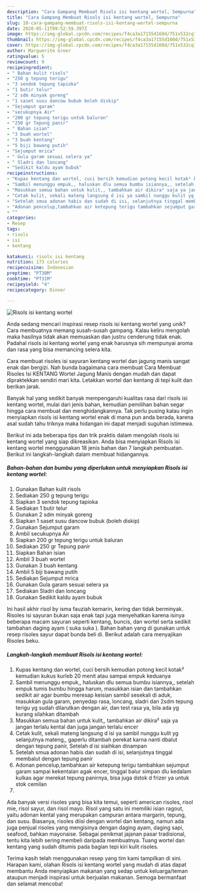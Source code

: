 ```yaml
---
description: "Cara Gampang Membuat Risols isi kentang wortel, Sempurna"
title: "Cara Gampang Membuat Risols isi kentang wortel, Sempurna"
slug: 10-cara-gampang-membuat-risols-isi-kentang-wortel-sempurna
date: 2020-05-11T09:52:59.397Z
image: https://img-global.cpcdn.com/recipes/f4ca3a17155d160d/751x532cq70/risols-isi-kentang-wortel-foto-resep-utama.jpg
thumbnail: https://img-global.cpcdn.com/recipes/f4ca3a17155d160d/751x532cq70/risols-isi-kentang-wortel-foto-resep-utama.jpg
cover: https://img-global.cpcdn.com/recipes/f4ca3a17155d160d/751x532cq70/risols-isi-kentang-wortel-foto-resep-utama.jpg
author: Marguerite Greer
ratingvalue: 5
reviewcount: 9
recipeingredient:
- " Bahan kulit risols"
- "250 g tepung terigu"
- "3 sendok tepung tapioka"
- "1 butir telur"
- "2 sdm minyak goreng"
- "1 saset susu dancow bubuk boleh diskip"
- "Sejumput garam"
- "secukupnya Air"
- "200 gr tepung terigu untuk baluran"
- "250 gr Tepung panir"
- " Bahan isian"
- "3 buah wortel"
- "3 buah kentang"
- "5 biji bawang putih"
- "Sejumput mrica"
- " Gula garam sesuai selera ya"
- " Sladri dan loncang"
- "Sedikit kaldu ayam bubuk"
recipeinstructions:
- "Kupas kentang dan wortel, cuci bersih kemudian potong kecil kotak² kemudian kukus kurleb 20 menit atau sampai empuk keduanya"
- "Sambil menunggu empuk,, haluskan dlu semua bumbu isiannya,, setelah empuk tumis bumbu hingga harum, masukkan isian dan tambahkan sedikit air agar bumbu meresap keisian sambil sesekali di aduk, masukkan gula garam, penyedap rasa, loncang, sladri dan 2sdm tepung terigu yg sudah dilarutkan dengan air, dan test rasa ya, bila ada yg kurang silahkan ditambah"
- "Masukkan semua bahan untuk kulit,, tambahkan air dikira² saja ya jangan terlalu kental dan juga jangan terlalu encer"
- "Cetak kulit, sekali mateng langsung d isi ya sambil nunggu kulit yg selanjutnya mateng,, gaperlu ditambah perekat karna nanti dbalut dengan tepung panir, Setelah d isi siaihkan dinampan"
- "Setelah smua adonan habis dan sudah di isi, selanjutnya tinggal membalut dengan tepung panir"
- "Adonan pencelup,tambahkan air ketepung terigu tambahkan sejumput garam sampai kekentalan agak encer, tinggal balur simpan dlu kedalam kulkas agar merekat tepung panirnya, bisa juga dstok d frizer ya untuk stok cemilan"
- ""
categories:
- Resep
tags:
- risols
- isi
- kentang

katakunci: risols isi kentang 
nutrition: 173 calories
recipecuisine: Indonesian
preptime: "PT30M"
cooktime: "PT31M"
recipeyield: "4"
recipecategory: Dinner

---
```



![Risols isi kentang wortel](https://img-global.cpcdn.com/recipes/f4ca3a17155d160d/751x532cq70/risols-isi-kentang-wortel-foto-resep-utama.jpg)

Anda sedang mencari inspirasi resep risols isi kentang wortel yang unik? Cara membuatnya memang susah-susah gampang. Kalau keliru mengolah maka hasilnya tidak akan memuaskan dan justru cenderung tidak enak. Padahal risols isi kentang wortel yang enak harusnya sih mempunyai aroma dan rasa yang bisa memancing selera kita.

Cara membuat risoles isi sayuran kentang wortel dan jagung manis sangat enak dan bergizi. Nah bunda bagaimana cara membuat Cara Membuat Risoles Isi KENTANG Wortel Jagung Manis dengan mudah dan dapat dipraktekkan sendiri mari kita. Letakkan wortel dan kentang di tepi kulit dan berikan jarak.

Banyak hal yang sedikit banyak mempengaruhi kualitas rasa dari risols isi kentang wortel, mulai dari jenis bahan, kemudian pemilihan bahan segar hingga cara membuat dan menghidangkannya. Tak perlu pusing kalau ingin menyiapkan risols isi kentang wortel enak di mana pun anda berada, karena asal sudah tahu triknya maka hidangan ini dapat menjadi suguhan istimewa.


Berikut ini ada beberapa tips dan trik praktis dalam mengolah risols isi kentang wortel yang siap dikreasikan. Anda bisa menyiapkan Risols isi kentang wortel menggunakan 18 jenis bahan dan 7 langkah pembuatan. Berikut ini langkah-langkah dalam membuat hidangannya.

<!--inarticleads1-->

##### Bahan-bahan dan bumbu yang diperlukan untuk menyiapkan Risols isi kentang wortel:

1. Gunakan  Bahan kulit risols
1. Sediakan 250 g tepung terigu
1. Siapkan 3 sendok tepung tapioka
1. Sediakan 1 butir telur
1. Gunakan 2 sdm minyak goreng
1. Siapkan 1 saset susu dancow bubuk (boleh diskip)
1. Gunakan Sejumput garam
1. Ambil secukupnya Air
1. Siapkan 200 gr tepung terigu untuk baluran
1. Sediakan 250 gr Tepung panir
1. Siapkan  Bahan isian
1. Ambil 3 buah wortel
1. Gunakan 3 buah kentang
1. Ambil 5 biji bawang putih
1. Sediakan Sejumput mrica
1. Gunakan  Gula garam sesuai selera ya
1. Sediakan  Sladri dan loncang
1. Gunakan Sedikit kaldu ayam bubuk


Ini hasil akhir risol by isma fauziah kemarin, kering dan tidak berminyak. Risoles isi sayuran bukan saja enak tapi juga menyehatkan karena isinya beberapa macam sayuran seperti kentang, buncis, dan wortel serta sedikit tambahan daging ayam ( suka suka ). Bahan bahan yang di gunakan untuk resep risoles sayur dapat bunda beli di. Berikut adalah cara menyajikan Risoles beku. 

<!--inarticleads2-->

##### Langkah-langkah membuat Risols isi kentang wortel:

1. Kupas kentang dan wortel, cuci bersih kemudian potong kecil kotak² kemudian kukus kurleb 20 menit atau sampai empuk keduanya
1. Sambil menunggu empuk,, haluskan dlu semua bumbu isiannya,, setelah empuk tumis bumbu hingga harum, masukkan isian dan tambahkan sedikit air agar bumbu meresap keisian sambil sesekali di aduk, masukkan gula garam, penyedap rasa, loncang, sladri dan 2sdm tepung terigu yg sudah dilarutkan dengan air, dan test rasa ya, bila ada yg kurang silahkan ditambah
1. Masukkan semua bahan untuk kulit,, tambahkan air dikira² saja ya jangan terlalu kental dan juga jangan terlalu encer
1. Cetak kulit, sekali mateng langsung d isi ya sambil nunggu kulit yg selanjutnya mateng,, gaperlu ditambah perekat karna nanti dbalut dengan tepung panir, Setelah d isi siaihkan dinampan
1. Setelah smua adonan habis dan sudah di isi, selanjutnya tinggal membalut dengan tepung panir
1. Adonan pencelup,tambahkan air ketepung terigu tambahkan sejumput garam sampai kekentalan agak encer, tinggal balur simpan dlu kedalam kulkas agar merekat tepung panirnya, bisa juga dstok d frizer ya untuk stok cemilan
1. 


Ada banyak versi risoles yang bisa kita temui, seperti american risoles, risol mie, risol sayur, dan risol mayo. Risol yang satu ini memiliki isian ragout, yaitu adonan kental yang merupakan campuran antara margarin, tepung, dan susu. Biasanya, risoles diisi dengan wortel dan kentang, namun ada juga penjual risoles yang mengisinya dengan daging ayam, daging sapi, seafood, bahkan mayonaise. Sebagai penikmat jajanan pasar tradisional, tentu kita lebih sering membeli daripada membuatnya. Tuang wortel dan kentang yang sudah ditumis pada bagian tepi kiri kulit risoles. 

Terima kasih telah menggunakan resep yang tim kami tampilkan di sini. Harapan kami, olahan Risols isi kentang wortel yang mudah di atas dapat membantu Anda menyiapkan makanan yang sedap untuk keluarga/teman ataupun menjadi inspirasi untuk berjualan makanan. Semoga bermanfaat dan selamat mencoba!
